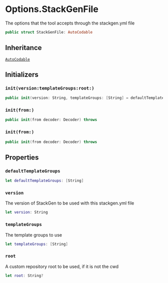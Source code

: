 # Options.StackGenFile

The options that the tool accepts through the stackgen.yml file

``` swift
public struct StackGenFile: AutoCodable
```

## Inheritance

[`AutoCodable`](AutoCodable.md)

## Initializers

### `init(version:templateGroups:root:)`

``` swift
public init(version: String, templateGroups: [String] = defaultTemplateGroups, root: String? = nil)
```

### `init(from:)`

``` swift
public init(from decoder: Decoder) throws
```

### `init(from:)`

``` swift
public init(from decoder: Decoder) throws
```

## Properties

### `defaultTemplateGroups`

``` swift
let defaultTemplateGroups: [String]
```

### `version`

The version of StackGen to be used with this stackgen.yml file

``` swift
let version: String
```

### `templateGroups`

The template groups to use

``` swift
let templateGroups: [String]
```

### `root`

A custom repository root to be used, if it is not the cwd

``` swift
let root: String?
```
